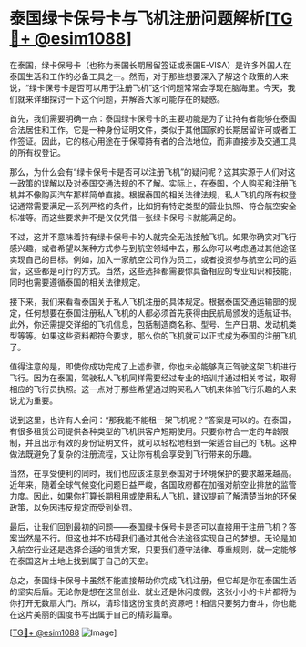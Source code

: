 # 泰国绿卡保号卡与飞机注册问题解析[[TG💪+ @esim1088](https://t.me/s/esim1088)]

在泰国，绿卡保号卡（也称为泰国长期居留签证或泰国E-VISA）是许多外国人在泰国生活和工作的必备工具之一。然而，对于那些想要深入了解这个政策的人来说，“绿卡保号卡是否可以用于注册飞机”这个问题常常会浮现在脑海里。今天，我们就来详细探讨一下这个问题，并解答大家可能存在的疑惑。

首先，我们需要明确一点：泰国绿卡保号卡的主要功能是为了让持有者能够在泰国合法居住和工作。它是一种身份证明文件，类似于其他国家的长期居留许可或者工作签证。因此，它的核心用途在于保障持有者的合法地位，而非直接涉及交通工具的所有权登记。

那么，为什么会有“绿卡保号卡是否可以注册飞机”的疑问呢？这其实源于人们对这一政策的误解以及对泰国交通法规的不了解。实际上，在泰国，个人购买和注册飞机并不像购买汽车那样简单直接。根据泰国的相关法律法规，私人飞机的所有权登记通常需要满足一系列严格的条件，比如拥有特定类型的营业执照、符合航空安全标准等。而这些要求并不是仅仅凭借一张绿卡保号卡就能满足的。

不过，这并不意味着持有绿卡保号卡的人就完全无法接触飞机。如果你确实对飞行感兴趣，或者希望以某种方式参与到航空领域中去，那么你可以考虑通过其他途径实现自己的目标。例如，加入一家航空公司作为员工，或者投资参与航空公司的运营，这些都是可行的方式。当然，这些选择都需要你具备相应的专业知识和技能，同时也需要遵循泰国的相关法律规定。

接下来，我们来看看泰国关于私人飞机注册的具体规定。根据泰国交通运输部的规定，任何想要在泰国注册私人飞机的人都必须首先获得由民航局颁发的适航证书。此外，你还需提交详细的飞机信息，包括制造商名称、型号、生产日期、发动机类型等等。如果这些资料都符合要求，那么你的飞机就可以正式成为泰国的注册飞机了。

值得注意的是，即使你成功完成了上述步骤，你也未必能够真正驾驶这架飞机进行飞行。因为在泰国，驾驶私人飞机同样需要经过专业的培训并通过相关考试，取得相应的飞行员执照。这一点对于那些希望通过购买私人飞机来体验飞行乐趣的人来说尤为重要。

说到这里，也许有人会问：“那我能不能租一架飞机呢？”答案是可以的。在泰国，有很多租赁公司提供各种类型的飞机供客户短期使用。只要你符合一定的年龄限制，并且出示有效的身份证明文件，就可以轻松地租到一架适合自己的飞机。这种做法既避免了复杂的注册流程，又让你有机会享受到飞行带来的乐趣。

当然，在享受便利的同时，我们也应该注意到泰国对于环境保护的要求越来越高。近年来，随着全球气候变化问题日益严峻，各国政府都在加强对航空业排放的监管力度。因此，如果你打算长期租用或使用私人飞机，建议提前了解清楚当地的环保政策，以免因违反规定而受到处罚。

最后，让我们回到最初的问题——泰国绿卡保号卡是否可以直接用于注册飞机？答案当然是不行。但这也并不妨碍我们通过其他合法途径实现自己的梦想。无论是加入航空行业还是选择合适的租赁方案，只要我们遵守法律、尊重规则，就一定能够在泰国这片土地上找到属于自己的天空。

总之，泰国绿卡保号卡虽然不能直接帮助你完成飞机注册，但它却是你在泰国生活的坚实后盾。无论你是想在这里创业、就业还是休闲度假，这张小小的卡片都将为你打开无数扇大门。所以，请珍惜这份宝贵的资源吧！相信只要努力奋斗，你也能在这片美丽的国度书写出属于自己的精彩篇章。

[[TG💪+ @esim1088](https://t.me/s/esim1088) ![Image](https://i.postimg.cc/4NQfJmqS/Snipaste-2025-05-13-00-14-12.png)]